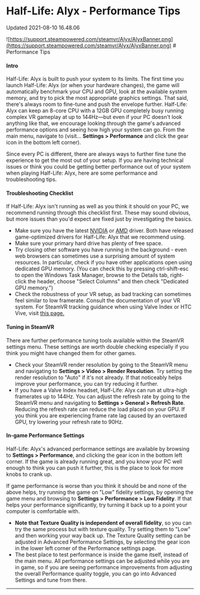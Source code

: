 # Half-Life: Alyx - Performance Tips
Updated 2021-08-10 16.48.06

![https://support.steampowered.com/steamvr/Alyx/AlyxBanner.png](https://support.steampowered.com/steamvr/Alyx/AlyxBanner.png) # Performance Tips
#### Intro
Half-Life: Alyx is built to push your system to its limits. The first time you launch Half-Life: Alyx (or when your hardware changes), the game will automatically benchmark your CPU and GPU, look at the available system memory, and try to pick the most appropriate graphics settings. That said, there's always room to fine-tune and push the envelope further. Half-Life: Alyx can keep an 8-core CPU with a 12GB GPU completely busy running complex VR gameplay at up to 144Hz—but even if your PC doesn't look anything like that, we encourage looking through the game's advanced performance options and seeing how high your system can go. From the main menu, navigate to (visit... **Settings > Performance** and click the gear icon in the bottom left corner).  
  
Since every PC is different, there are always ways to further fine tune the experience to get the most out of your setup. If you are having technical issues or think you could be getting better performance out of your system when playing Half-Life: Alyx, here are some performance and troubleshooting tips.  
  
#### Troubleshooting Checklist
If Half-Life: Alyx isn't running as well as you think it should on your PC, we recommend running through this checklist first. These may sound obvious, but more issues than you'd expect are fixed just by investigating the basics.  
  

* Make sure you have the latest [NVIDIA](https://www.geforce.com/drivers) or [AMD](https://www.amd.com/en/support) driver. Both have released game-optimized drivers for Half-Life: Alyx that we recommend using.
* Make sure your primary hard drive has plenty of free space.
* Try closing other software you have running in the background - even web browsers can sometimes use a surprising amount of system resources. In particular, check if you have other applications open using dedicated GPU memory. (You can check this by pressing ctrl-shift-esc to open the Windows Task Manager, browse to the Details tab, right-click the header, choose "Select Columns" and then check "Dedicated GPU memory.")
* Check the robustness of your VR setup, as bad tracking can sometimes feel similar to low framerate. Consult the documentation of your VR system. For SteamVR tracking guidance when using Valve Index or HTC Vive, visit [this page.](https://help.steampowered.com/en/faqs/view/1AF1-670B-FF5C-3323)

 #### Tuning in SteamVR
There are further performance tuning tools available within the SteamVR settings menu. These settings are worth double checking especially if you think you might have changed them for other games.  
  

* Check your SteamVR render resolution by going to the SteamVR menu and navigating to **Settings > Video > Render Resolution**. Try setting the render resolution to "Auto" if it's not already. If that noticeably helps improve your performance, you can try reducing it further.
* If you have a Valve Index headset, Half-Life: Alyx can run at ultra-high framerates up to 144Hz. You can adjust the refresh rate by going to the SteamVR menu and navigating to **Settings > General > Refresh Rate**. Reducing the refresh rate can reduce the load placed on your GPU. If you think you are experiencing frame rate lag caused by an overtaxed GPU, try lowering your refresh rate to 90Hz.

 #### In-game Performance Settings
Half-Life: Alyx's advanced performance settings are available by browsing to **Settings > Performance**, and clicking the gear icon in the bottom left corner. If the game is already running great, and you know your PC well enough to think you can push it further, this is the place to look for more knobs to crank up.  
  
If game performance is worse than you think it should be and none of the above helps, try running the game on "Low" fidelity settings, by opening the game menu and browsing to **Settings > Performance > Low Fidelity**. If that helps your performance significantly, try turning it back up to a point your computer is comfortable with.  
  

* **Note that Texture Quality is independent of overall fidelity**, so you can try the same process but with texture quality. Try setting them to "Low" and then working your way back up. The Texture Quality setting can be adjusted in Advanced Performance Settings, by selecting the gear icon in the lower left corner of the Performance settings page.
* The best place to test performance is inside the game itself, instead of the main menu. All performance settings can be adjusted while you are in game, so if you are seeing performance improvements from adjusting the overall Performance quality toggle, you can go into Advanced Settings and tune from there.

  
---